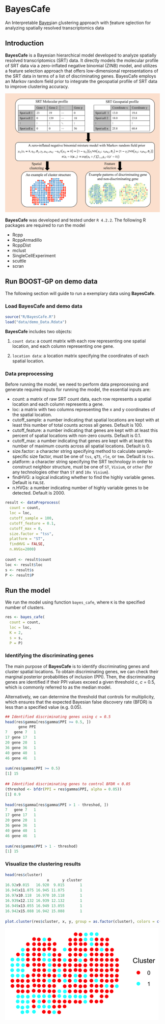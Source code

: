 # BayesCafe

An Interpretable <ins>Bayes</ins>ian <ins>c</ins>lustering <ins>a</ins>pproach with <ins>f</ins>eature s<ins>e</ins>lection for analyzing spatially resolved transcriptomics data

## Introduction

**BayesCafe** is a Bayesian hierarchical model developed to analyze spatially resolved transcriptomics (SRT) data. It directly models the molecular profile of SRT
data via a zero-inflated negative binomial (ZINB) model, and utilizes a feature selection
approach that offers low-dimensional representations of the SRT data in terms of a list
of discriminating genes. BayesCafe employs an Markov random field prior to integrate the geospatial profile of SRT data to improve clustering accuracy. 

![workflow](workflow.png)

**BayesCafe** was developed and tested under `R 4.2.2`. The following R packages are required to run the model

- Rcpp
- RcppArmadillo
- RcppDist
- mclust
- SingleCellExperiment
- scuttle
- scran

## Run BOOST-GP on demo data

The following section will guide to run a exemplary data using **BayesCafe**.

### Load BayesCafe and demo data
```r
source("R/BayesCafe.R")
load("data/demo_Data.Rdata")
```

**BayesCafe** includes two objects:

1. `count data`: a count matrix with each row representing one spatial location, 
and each column representing one gene.

2. `location data`: a location matrix specifying the coordinates of each spatial location.

### Data preprocessing
Before running the model, we need to perform data preprocessing and generate required inputs for running the model, the essential inputs are:

- count: a matrix of raw SRT count data, each row represents a spatial location 
and each column represents a gene.
- loc: a matrix  with two columns representing the x and y coordinates of the spatial location.
- cutoff_sample: a number indicating that spatial locations are kept with at least this number of total counts across all genes. Default is 100.
- cutoff_feature: a number indicating that genes are kept with at least this percent of spatial locations with non-zero counts. Default is 0.1.
- cutoff_max: a number indicating that genes are kept with at least this number of maximum counts across all spatial locations. Default is 0.
- size.factor: a character string specifying method to calculate sample-specific size factor, must be one of `tss`, `q75`, `rle`, or `tmm`. Default is `tss`.
- platform: a character string specifying the SRT technology in order to construct neighbor structure, must be one of `ST`, `Visium`, or `other` (for any technologies other than `ST` and `10x Visium`).
- findHVG: a logical indicating whether to find the highly variable genes. Default is `FALSE`.
- n.HVGs: a number indicating number of highly variable genes to be detected. Default is 2000.

```r
result <- dataPreprocess(
  count = count, 
  loc = loc, 
  cutoff_sample = 100, 
  cutoff_feature = 0.1, 
  cutoff_max = 0, 
  size.factor = "tss", 
  platform = "ST",
  findHVG = FALSE, 
  n.HVGs=2000)

count <- result$count
loc <- result$loc
s <- result$s
P <- result$P
```

## Run the model
We run the model using function `bayes_cafe`, where `K` is the specified number of clusters.

```r
res <- bayes_cafe(
  count = count, 
  loc = loc, 
  K = 2, 
  s = s, 
  P = P)
```

### Identifying the discriminating genes
The main purpose of **BayesCafe** is to identify discriminating genes and cluster spatial locations.
To obtain discriminating genes, we can check their marginal posterior probabilities
of inclusion (PPI). Then, the discriminating genes are identified
if their PPI values exceed a given threshold $c$, $c$ = 0.5, which is commonly referred to as the median model.

Alternatively, we can determine the threshold that controls for multiplicity, which ensures that the expected Bayesian false discovery rate (BFDR) is less than a
specified value (e.g. 0.05). 

```r
## Identified discriminating genes using c = 0.5
head(res$gamma[res$gamma$PPI >= 0.5, ])
      gene PPI
7   gene 7   1
17 gene 17   1
20 gene 20   1
36 gene 36   1
40 gene 40   1
46 gene 46   1

sum(res$gamma$PPI >= 0.5)
[1] 15

## Identified discriminating genes to control BFDR < 0.05
(threshod <- bfdr(PPI = res$gamma$PPI, alpha = 0.05))
[1] 0.9

head(res$gamma[res$gamma$PPI > 1 - threshod, ])
7   gene 7   1
17 gene 17   1
20 gene 20   1
36 gene 36   1
40 gene 40   1
46 gene 46   1

sum(res$gamma$PPI > 1 - threshod)
[1] 15
```


### Visualize the clustering results
```r
head(res$cluster)
                   x      y cluster
16.92x9.015   16.920  9.015       1
16.945x11.075 16.945 11.075       1
16.97x10.118  16.970 10.118       1
16.939x12.132 16.939 12.132       1
16.949x13.055 16.949 13.055       1
16.942x15.088 16.942 15.088       1

plot.cluster(res$cluster, x, y, group = as.factor(cluster), colors = c("red", "steelblue3"))
```
<img src="cluster.png" alt="cluster" width="500" height="300">



